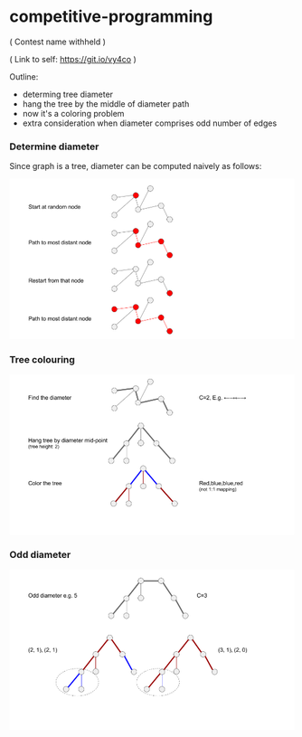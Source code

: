 # competitive-programming

( Contest name withheld )

( Link to self: https://git.io/vy4co )

Outline:
* determing tree diameter
* hang the tree by the middle of diameter path
* now it's a coloring problem
* extra consideration when diameter comprises odd number of edges

### Determine diameter
Since graph is a tree, diameter can be computed naively as follows:

![option1](https://github.com/dimaqq/competitive-programming/raw/master/subtree-diameter.png "Diameter algorithm")

### Tree colouring

![option1](https://github.com/dimaqq/competitive-programming/raw/master/subtree-even.png "Colouring")

### Odd diameter

![option1](https://github.com/dimaqq/competitive-programming/raw/master/subtree-odd.png "Odd diameter")
